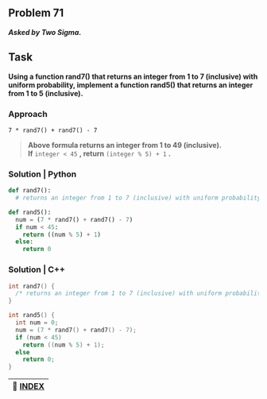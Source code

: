 ## Problem 71
***Asked by Two Sigma.***
## Task
**Using a function rand7() that returns an integer from 1 to 7 (inclusive) with uniform probability, implement a function rand5() that returns an integer from 1 to 5 (inclusive).**

### Approach
```
7 * rand7() + rand7() - 7
```
>**Above formula returns an integer from 1 to 49 (inclusive).**  
>**If** `integer < 45` **, return** `(integer % 5) + 1` **.**  
 
### Solution | Python
```python
def rand7():
  # returns an integer from 1 to 7 (inclusive) with uniform probability

def rand5():
  num = (7 * rand7() + rand7() - 7)
  if num < 45:
    return ((num % 5) + 1)
  else:
    return 0
```
### Solution | C++
```cpp
int rand7() {
  /* returns an integer from 1 to 7 (inclusive) with uniform probability */
}

int rand5() {
  int num = 0;
  num = (7 * rand7() + rand7() - 7);
  if (num < 45)
    return ((num % 5) + 1);
  else
    return 0;
}    
```


|**:file_folder: [INDEX](https://github.com/theInvincible/Daily-Coding-Problem/blob/master/Collection/INDEX.md)**|
|----------------------------------------------------------------------------------------------------------------|

